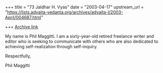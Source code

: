 +++
title = "73 Jaldhar H. Vyas"
date = "2003-04-17"
upstream_url = "https://lists.advaita-vedanta.org/archives/advaita-l/2003-April/004687.html"

+++
[Archive link](https://lists.advaita-vedanta.org/archives/advaita-l/2003-April/004687.html)

My name is Phil Maggitti. I am a sixty-year-old retired freelance writer and
editor who is seeking to communicate with others who are also dedicated to
achieving self-realization through self-inquiry.

Respectfully,

Phil Maggitti


